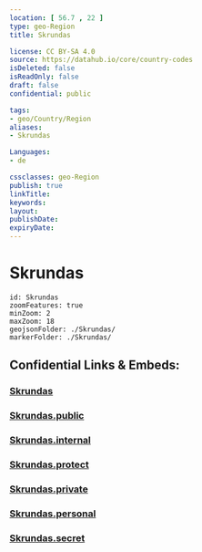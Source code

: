 ```yaml
---
location: [ 56.7 , 22 ] 
type: geo-Region
title: Skrundas

license: CC BY-SA 4.0
source: https://datahub.io/core/country-codes
isDeleted: false
isReadOnly: false
draft: false
confidential: public

tags:
- geo/Country/Region
aliases:
- Skrundas

Languages:
- de

cssclasses: geo-Region
publish: true
linkTitle: 
keywords: 
layout: 
publishDate: 
expiryDate: 
---
```


# Skrundas

```leaflet
id: Skrundas
zoomFeatures: true 
minZoom: 2 
maxZoom: 18
geojsonFolder: ./Skrundas/
markerFolder: ./Skrundas/
```


## Confidential Links & Embeds: 

### [Skrundas](/_Standards/Earth/Continent/Europe/Europe~North/Latvia/Counties/Skrundas.md) 

### [Skrundas.public](/_public/Earth/Continent/Europe/Europe~North/Latvia/Counties/Skrundas.public.md) 

### [Skrundas.internal](/_internal/Earth/Continent/Europe/Europe~North/Latvia/Counties/Skrundas.internal.md) 

### [Skrundas.protect](/_protect/Earth/Continent/Europe/Europe~North/Latvia/Counties/Skrundas.protect.md) 

### [Skrundas.private](/_private/Earth/Continent/Europe/Europe~North/Latvia/Counties/Skrundas.private.md) 

### [Skrundas.personal](/_personal/Earth/Continent/Europe/Europe~North/Latvia/Counties/Skrundas.personal.md) 

### [Skrundas.secret](/_secret/Earth/Continent/Europe/Europe~North/Latvia/Counties/Skrundas.secret.md)

